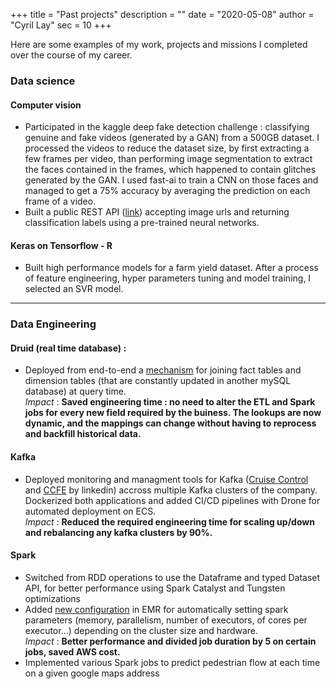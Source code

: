 +++
title = "Past projects"
description = ""
date = "2020-05-08"
author = "Cyril Lay"
sec = 10
+++

Here are some examples of my work, projects and missions I completed over the course of my career.

### Data science

#### Computer vision
- Participated in the kaggle deep fake detection challenge : classifying genuine and fake videos (generated by a GAN) from a 500GB dataset. I processed the videos to reduce the dataset size, by first extracting a few frames per video, than performing image segmentation to extract the faces contained in the frames, which happened to contain glitches generated by the GAN. I used fast-ai to train a CNN on those faces and managed to get a 75% accuracy by averaging the prediction on each frame of a video.
- Built a public REST API ([link](../restnet50-classification-rest-api/)) accepting image urls and returning classification labels using a pre-trained neural networks.

#### Keras on Tensorflow - R
- Built high performance models for a farm yield dataset. After a process of feature engineering, hyper parameters tuning and model training, I selected an SVR model.

--- 

### Data Engineering

#### Druid (real time database) : 
- Deployed from end-to-end a [mechanism](https://druid.apache.org/docs/latest/development/extensions-core/lookups-cached-global.html) for joining fact tables and dimension tables (that are constantly updated in another mySQL database) at query time.  
*Impact* : __Saved engineering time : no need to alter the ETL and Spark jobs for every new field required by the buiness. The lookups are now dynamic, and the mappings can change without having to reprocess and backfill historical data.__

#### Kafka
- Deployed monitoring and managment tools for Kafka ([Cruise Control](https://github.com/linkedin/cruise-control) and [CCFE](https://github.com/linkedin/cruise-control-ui) by linkedin) accross multiple Kafka clusters of the company. Dockerized both applications and added CI/CD pipelines with Drone for automated deployment on ECS.  
*Impact* : __Reduced the required engineering time for scaling up/down and rebalancing any kafka clusters by 90%.__

#### Spark
- Switched from RDD operations to use the Dataframe and typed Dataset API, for better performance using Spark Catalyst and Tungsten optimizations
- Added [new configuration](https://docs.aws.amazon.com/emr/latest/ReleaseGuide/emr-spark-configure.html#emr-spark-maximizeresourceallocation) in EMR for automatically setting spark parameters (memory, parallelism, number of executors, of cores per executor...) depending on the cluster size and hardware.  
*Impact* : __Better performance and divided job duration by 5 on certain jobs, saved AWS cost.__
- Implemented various Spark jobs to predict pedestrian flow at each time on a given google maps address